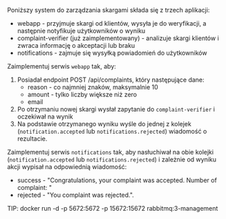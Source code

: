 Poniższy system do zarządzania skargami składa się z trzech aplikacji:
 - webapp - przyjmuje skargi od klientów, wysyła je do weryfikacji, a następnie notyfikuje użytkowników o wyniku
 - complaint-verifier (już zaimplementowany) - analizuje skargi klientów i zwraca informację o akceptacji lub braku
 - notifications - zajmuje się wysyłką powiadomień do użytkowników

Zaimplementuj serwis `webapp` tak, aby:
1. Posiadał endpoint POST /api/complaints, który następujące dane:
    - reason - co najmniej znaków, maksymalnie 10
    - amount - tylko liczby większe niż zero
    - email
2. Po otrzymaniu nowej skargi wysłał zapytanie do `complaint-verifier` i oczekiwał na wynik
3. Na podstawie otrzymanego wyniku wyśle do jednej z kolejek (`notification.accepted` lub `notifications.rejected`) wiadomość o rezultacie.

Zaimplementuj serwis `notifications` tak, aby nasłuchiwał na obie kolejki (`notification.accepted` lub `notifications.rejected`) i zależnie od wyniku akcji wypisał na odpowiednią wiadomość:
 - success - "Congratulations, your complaint was accepted. Number of complaint: <number>"
 - rejected - "You complaint was rejected.".

TIP: docker run -d -p 5672:5672 -p 15672:15672 rabbitmq:3-management